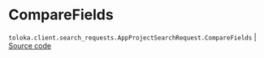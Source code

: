 # CompareFields
`toloka.client.search_requests.AppProjectSearchRequest.CompareFields` | [Source code](https://github.com/Toloka/toloka-kit/blob/v1.1.3/src/client/search_requests.py#L993)


